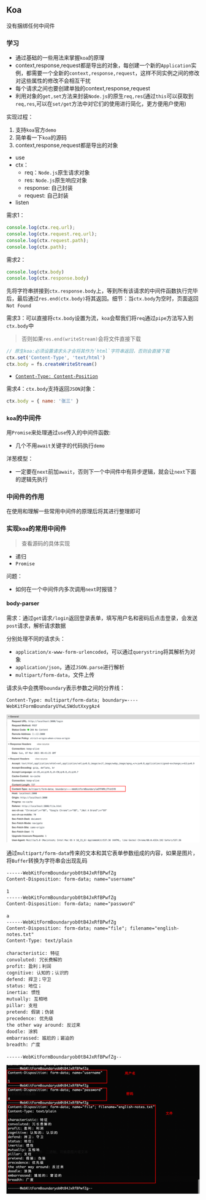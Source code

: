 ## Koa

没有捆绑任何中间件

### 学习

* 通过基础的一些用法来掌握`koa`的原理
* context,response,request都是导出的对象，每创建一个新的`Application`实例，都需要一个全新的`context,response,request`，这样不同实例之间的修改对这些属性的修改不会相互干扰
* 每个请求之间也要创建单独的context,response,request
* 利用对象的`get,set`方法来封装`Node.js`的原生`req,res`(通过`this`可以获取到`req,res`,可以在`set/get`方法中对它们的使用进行简化，更方便用户使用)

实现过程：

1. 支持`koa`官方`demo`
2. 简单看一下`koa`的源码
3. context,response,request都是导出的对象

* use
* ctx：
  * req：`Node.js`原生请求对象
  * res: `Node.js`原生响应对象
  * response: 自己封装
  * request: 自己封装
* listen

需求1：

```javascript
console.log(ctx.req.url);
console.log(ctx.request.req.url);
console.log(ctx.request.path);
console.log(ctx.path);
```

需求2：

```javascript
console.log(ctx.body)
console.log(ctx.response.body)
```

先将字符串拼接到`ctx.response.body`上，等到所有该请求的中间件函数执行完毕后，最后通过`res.end(ctx.body)`将其返回。细节：当`ctx.body`为空时，页面返回`Not Found`

需求3：可以直接将`ctx.body`设置为流，`koa`会帮我们将`req`通过`pipe`方法写入到`ctx.body`中
> 否则如果`res.end(writeStream)`会将文件直接下载

```javascript
// 原生koa:必须设置请求头才会将其作为`html`字符串返回，否则会直接下载
ctx.set('Content-Type', 'text/html')
ctx.body = fs.createWriteStream()
```

* [`Content-Type: Content-Position`](https://developer.mozilla.org/en-US/docs/Web/HTTP/Headers/Content-Disposition#examples)

需求4：`ctx.body`支持返回`JSON`对象：

```javascript
ctx.body = { name: '张三' }
```

### `koa`的中间件

用`Promise`来处理通过`use`传入的中间件函数:

* 几个不用`await`关键字的代码执行`demo`

洋葱模型：

* 一定要在`next`前加`await`，否则下一个中间件中有异步逻辑，就会让`next`下面的逻辑先执行

### 中间件的作用

在使用和理解一些常用中间件的原理后将其进行整理即可

### 实现`koa`的常用中间件

> 查看源码的具体实现

* 递归
* `Promise`

问题：

* 如何在一个中间件内多次调用`next`时报错？

#### body-parser

需求：通过`get`请求`/login`返回登录表单，填写用户名和密码后点击登录，会发送`post`请求，解析请求数据

分别处理不同的请求头：

* `application/x-www-form-urlencoded`，可以通过`querystring`将其解析为对象
* `application/json`，通过`JSON.parse`进行解析
* `multipart/form-data`，文件上传

请求头中会携带`boundary`表示参数之间的分界线：

```text
Content-Type: multipart/form-data; boundary=----WebKitFormBoundaryUYwLSWdutXxygAz4
```

![](https://raw.githubusercontent.com/wangkaiwd/drawing-bed/master/20210307174315.png)

通过`multipart/form-data`传来的文本和其它表单参数组成的内容，如果是图片，将`Buffer`转换为字符串会出现乱码

```text
------WebKitFormBoundaryob0tB4JxRfBPwfZg
Content-Disposition: form-data; name="username"

1
------WebKitFormBoundaryob0tB4JxRfBPwfZg
Content-Disposition: form-data; name="password"

a
------WebKitFormBoundaryob0tB4JxRfBPwfZg
Content-Disposition: form-data; name="file"; filename="english-notes.txt"
Content-Type: text/plain

characteristic: 特征
convoluted: 冗长费解的
profit: 盈利；利润
cognitive: 认知的；认识的
defend: 捍卫；守卫
status: 地位；
inertia: 惯性
mutually: 互相地
pillar: 支柱
pretend: 假装；伪装
precedence: 优先级
the other way around: 反过来
doodle: 涂鸦
embarrassed: 尴尬的；窘迫的
breadth: 广度

------WebKitFormBoundaryob0tB4JxRfBPwfZg--
```

![](https://raw.githubusercontent.com/wangkaiwd/drawing-bed/master/20210307174638.png)